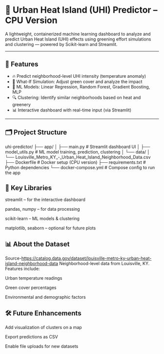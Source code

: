 # 🌆 Urban Heat Island (UHI) Predictor – CPU Version

A lightweight, containerized machine learning dashboard to analyze and predict Urban Heat Island (UHI) effects using greening effort simulations and clustering — powered by Scikit-learn and Streamlit.

---

## 🚀 Features

- 🔥 Predict neighborhood-level UHI intensity (temperature anomaly)
- 🌱 What-If Simulation: Adjust green cover and analyze the impact
- 🧠 ML Models: Linear Regression, Random Forest, Gradient Boosting, MLP
- 🔍 Clustering: Identify similar neighborhoods based on heat and greenery
- 📊 Interactive dashboard with real-time input (via Streamlit)

---

## 🗂️ Project Structure

uhi-predictor/
├── app/
│ ├── main.py # Streamlit dashboard UI
│ ├── model_utils.py # ML model training, prediction, clustering
│ └── data/
│ └── Louisville_Metro_KY_-_Urban_Heat_Island_Neighborhood_Data.csv
├── Dockerfile # Docker setup (CPU version)
├── requirements.txt # Python dependencies
└── docker-compose.yml # Compose config to run the app

## 🧪 Key Libraries
streamlit – for the interactive dashboard

pandas, numpy – for data processing

scikit-learn – ML models & clustering

matplotlib, seaborn – optional for future plots

## 📊 About the Dataset
Source-https://catalog.data.gov/dataset/louisville-metro-ky-urban-heat-island-neighborhood-data
Neighborhood-level data from Louisville, KY.
Features include:

Urban temperature readings

Green cover percentages

Environmental and demographic factors

## 🛠️ Future Enhancements
Add visualization of clusters on a map

Export predictions as CSV

Enable file uploads for new datasets

